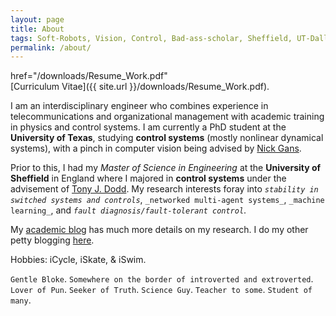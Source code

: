 ```yaml
---
layout: page
title: About
tags: Soft-Robots, Vision, Control, Bad-ass-scholar, Sheffield, UT-Dallas, Research-Assistant, Teaching-Assistant, RoboTec-Lab.
permalink: /about/
---
```

<div class="align-right">href="/downloads/Resume_Work.pdf"</div>
[Curriculum Vitae]({{ site.url }}/downloads/Resume_Work.pdf).

I am an interdisciplinary engineer who combines experience in telecommunications and organizational management with academic training in physics and control systems. I am currently a PhD student at the **University of Texas**, studying **control systems** (mostly nonlinear dynamical systems), with a pinch in computer vision being advised by [Nick Gans](http://www.utdallas.edu/~ngans/). 

Prior to this, I had my *Master of Science in Engineering* at the **University of Sheffield** in England where I majored in **control systems** under the advisement of [Tony J. Dodd](https://www.sheffield.ac.uk/acse/staff/tjd).
My research interests foray into _`stability in switched systems and controls`_, `_networked multi-agent systems_`, `_machine learning_`, and _`fault diagnosis/fault-tolerant control`_.

My [academic blog](http://lakehanne.github.io) has much more details on my research. I do my other petty blogging [here](http://fancylittlerobots.blogspot.com). 



Hobbies: iCycle, iSkate, & iSwim.


`Gentle Bloke`. `Somewhere on the border of introverted and extroverted`. `Lover of Pun`. `Seeker of Truth`. `Science Guy`. `Teacher to some`. `Student of many`.

